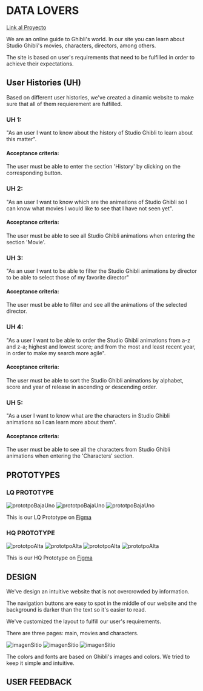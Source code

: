 # DATA LOVERS
[Link al Proyecto](https://yaki-zeltzin.github.io/DEV006-data-lovers/src/index.html)

We are an online guide to Ghibli's world. In our site you can learn about Studio Ghibli's movies, characters, directors, among others.

The site is based on user's requirements that need to be fulfilled in order to achieve their expectations.

## User Histories (UH)

Based on different user histories, we've created a dinamic website to make sure that all of them requierement are fulfilled.

### UH 1:

"As an user I want to know about the history of Studio Ghibli to learn about this matter".

#### Acceptance criteria:
The user must be able to enter the section
'History' by clicking on the corresponding button.

### UH 2:
"As an user I want to know which are the animations of Studio Ghibli so I can know what movies I would like to see that I have not seen yet".

#### Acceptance criteria:
The user must be able to see all Studio Ghibli animations when entering the section
'Movie'.

### UH 3:
"As an user I want to be able to filter the Studio Ghibli animations by director to be able to select those of my favorite director"

#### Acceptance criteria:
The user must be able to filter and see all the animations of the selected director.

### UH 4:
"As a user I want to be able to order the Studio Ghibli animations from a-z and z-a; highest and lowest score; and from the most and least recent year, in order to make my search more agile".

#### Acceptance criteria:
The user must be able to sort the Studio Ghibli animations by alphabet, score and year of release in ascending or descending order.

### UH 5:
"As a user I want to know what are the characters in Studio Ghibli animations so I can learn more about them".

#### Acceptance criteria:
The user must be able to see all the characters from Studio Ghibli animations when entering the 'Characters' section.

## PROTOTYPES

### LQ PROTOTYPE

![prototpoBajaUno](./src/imagesReadme/BAJA%20FIDELIDAD/INICIO.png)
![prototpoBajaUno](./src/imagesReadme/BAJA%20FIDELIDAD/PELICULAS.png)
![prototpoBajaUno](./src/imagesReadme/BAJA%20FIDELIDAD/PERSONAJES.png)

This is our LQ Prototype on [Figma](https://www.figma.com/file/LNxqQwvbhv4lm3P1eb9MdD/PROTOTIPO-BAJA?node-id=0%3A1&t=fik5TTyfflOKYSlj-1)

### HQ PROTOTYPE

![prototpoAlta](./src/imagesReadme/BAJA%20FIDELIDAD/ALTA%20FIDELIDAD%202/PRINCIPAL.png)
![prototpoAlta](./src/imagesReadme/BAJA%20FIDELIDAD/ALTA%20FIDELIDAD%202/HISTORIA.png)
![prototpoAlta](./src/imagesReadme/BAJA%20FIDELIDAD/ALTA%20FIDELIDAD%202/PELICULAS.png)
![prototpoAlta](./src/imagesReadme/BAJA%20FIDELIDAD/ALTA%20FIDELIDAD%202/PERSONAJES.png)


This is our HQ Prototype on [Figma](https://www.figma.com/file/2yFsmUV5cxFxpGNjiaPIyz/Untitled?t=fik5TTyfflOKYSlj-1)


## DESIGN

We've design an intuitive website that is not overcrowded by information.

The navigation buttons are easy to spot in the middle of our website and the background is darker than the text so it's easier to read.

We've customized the layout to fulfill our user's requirements.

There are three pages: main, movies and characters.

![imagenSitio](./src/imagesReadme/BAJA%20FIDELIDAD/ALTA%20FIDELIDAD%202/desktop.jpeg)
![imagenSitio](./src/imagesReadme/BAJA%20FIDELIDAD/ALTA%20FIDELIDAD%202/tablet.jpeg)
![imagenSitio](./src/imagesReadme/BAJA%20FIDELIDAD/ALTA%20FIDELIDAD%202/mobile.jpeg)

The colors and fonts are based on Ghibli's images and colors. We tried to keep it simple and intuitive.

## USER FEEDBACK


